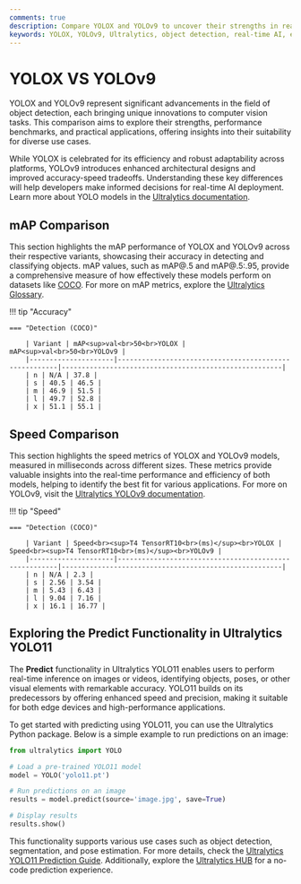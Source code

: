 ```yaml
---
comments: true
description: Compare YOLOX and YOLOv9 to uncover their strengths in real-time object detection, efficiency, and performance. Explore how these models excel in computer vision and edge AI applications, powered by Ultralytics' advancements in state-of-the-art technology.
keywords: YOLOX, YOLOv9, Ultralytics, object detection, real-time AI, edge AI, computer vision, model comparison, efficiency, performance benchmarks
---
```


# YOLOX VS YOLOv9

YOLOX and YOLOv9 represent significant advancements in the field of object detection, each bringing unique innovations to computer vision tasks. This comparison aims to explore their strengths, performance benchmarks, and practical applications, offering insights into their suitability for diverse use cases.

While YOLOX is celebrated for its efficiency and robust adaptability across platforms, YOLOv9 introduces enhanced architectural designs and improved accuracy-speed tradeoffs. Understanding these key differences will help developers make informed decisions for real-time AI deployment. Learn more about YOLO models in the [Ultralytics documentation](https://docs.ultralytics.com/models/yolov8/).


## mAP Comparison

This section highlights the mAP performance of YOLOX and YOLOv9 across their respective variants, showcasing their accuracy in detecting and classifying objects. mAP values, such as mAP@.5 and mAP@.5:.95, provide a comprehensive measure of how effectively these models perform on datasets like [COCO](https://docs.ultralytics.com/datasets/detect/coco/). For more on mAP metrics, explore the [Ultralytics Glossary](https://www.ultralytics.com/glossary/mean-average-precision-map).


!!! tip "Accuracy"

	=== "Detection (COCO)"

		| Variant | mAP<sup>val<br>50<br>YOLOX | mAP<sup>val<br>50<br>YOLOv9 |
		|---------------------|-------------------------------------------------------|-------------------------------------------------------|
		| n | N/A | 37.8 |
		| s | 40.5 | 46.5 |
		| m | 46.9 | 51.5 |
		| l | 49.7 | 52.8 |
		| x | 51.1 | 55.1 |
		

## Speed Comparison

This section highlights the speed metrics of YOLOX and YOLOv9 models, measured in milliseconds across different sizes. These metrics provide valuable insights into the real-time performance and efficiency of both models, helping to identify the best fit for various applications. For more on YOLOv9, visit the [Ultralytics YOLOv9 documentation](https://docs.ultralytics.com/models/yolov9/).


!!! tip "Speed"

	=== "Detection (COCO)"

		| Variant | Speed<br><sup>T4 TensorRT10<br>(ms)</sup><br>YOLOX | Speed<br><sup>T4 TensorRT10<br>(ms)</sup><br>YOLOv9 |
		|---------------------|-------------------------------------------------------|-------------------------------------------------------|
		| n | N/A | 2.3 |
		| s | 2.56 | 3.54 |
		| m | 5.43 | 6.43 |
		| l | 9.04 | 7.16 |
		| x | 16.1 | 16.77 |

## Exploring the Predict Functionality in Ultralytics YOLO11

The **Predict** functionality in Ultralytics YOLO11 enables users to perform real-time inference on images or videos, identifying objects, poses, or other visual elements with remarkable accuracy. YOLO11 builds on its predecessors by offering enhanced speed and precision, making it suitable for both edge devices and high-performance applications.

To get started with predicting using YOLO11, you can use the Ultralytics Python package. Below is a simple example to run predictions on an image:

```python
from ultralytics import YOLO

# Load a pre-trained YOLO11 model
model = YOLO('yolo11.pt')

# Run predictions on an image
results = model.predict(source='image.jpg', save=True)

# Display results
results.show()
```

This functionality supports various use cases such as object detection, segmentation, and pose estimation. For more details, check the [Ultralytics YOLO11 Prediction Guide](https://docs.ultralytics.com/modes/predict/). Additionally, explore the [Ultralytics HUB](https://www.ultralytics.com/hub) for a no-code prediction experience.

